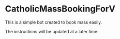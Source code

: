 # CatholicMassBookingForV
This is a simple bot created to book mass easily. 

The instructions will be updated at a later time. 
